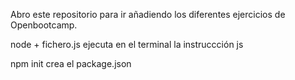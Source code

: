 Abro este repositorio para ir añadiendo los diferentes ejercicios de Openbootcamp.


node + fichero.js ejecuta en el terminal la instruccción js

npm init crea el package.json